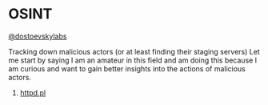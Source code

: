 # OSINT
[@dostoevskylabs](https://twitter.com/dostoevskylabs)

Tracking down malicious actors (or at least finding their staging servers) Let me start by saying I am an amateur in this field and am doing this because I am curious and want to gain better insights into the actions of malicious actors.


1.  [httpd.pl](https://github.com/dostoevskylabs/OSINT/tree/master/httpd.pl)

